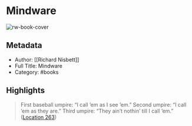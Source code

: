 # Mindware

![rw-book-cover](https://images-na.ssl-images-amazon.com/images/I/61yBBQtp2GL._SL200_.jpg)

## Metadata
- Author: [[Richard Nisbett]]
- Full Title: Mindware
- Category: #books

## Highlights

> First baseball umpire: “I call ’em as I see ’em.” Second umpire: “I call ’em as they are.” Third umpire: “They ain’t nothin’ till I call ’em.” ([Location 263](https://readwise.io/to_kindle?action=open&asin=B00XKHA96K&location=263))

